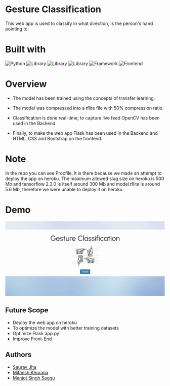# Gesture Classification

This web app is used to classify in what direction, is the person's hand pointing to.

# Built with

![Python](https://img.shields.io/badge/Python-3.8-blueviolet)
![Library](https://img.shields.io/badge/Library-keras-red)
![Library](https://img.shields.io/badge/Library-tensorflow-blue)
![Library](https://img.shields.io/badge/Library-tflite-orange)
![Framework](https://img.shields.io/badge/Framework-flask-success)
![Frontend](https://img.shields.io/badge/Frontend-HTML%2FCSS%2FJS-blueviolet)

# Overview

-   The model has been trained using the concepts of transfer learning.

-   The model was compressed into a tflite file with 50% compression ratio.

-   Classification is done real-time; to capture live feed OpenCV has been used in the Backend.

-   Finally, to make the web app Flask has been used in the Backend and HTML, CSS and Bootstrap on the frontend.

# Note

In the repo you can see Procfile, it is there because we made an attempt to deploy the app on heroku. The maximum allowed slug size on heroku is 500 Mb and tensorflow 2.3.0 is itself around 300 Mb and model.tflite is around 5.6 Mb, therefore we were unable to deploy it on heroku.

# Demo

![GIF](./gesture_classification.gif)

## Future Scope

-   Deploy the web app on heroku
-   To optimize the model with better training datasets
-   Optimize Flask app.py
-   Improve Front-End

## Authors

-   [Saurav Jha](https://www.linkedin.com/in/saurav-jha-603173136/)
-   [Mitansh Khurana](https://www.linkedin.com/in/mitansh-khurana-808629a0/)
-   [Manjot Singh Saggu](https://www.linkedin.com/in/manjot-singh-622764166/)

